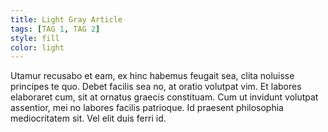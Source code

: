 ```yaml
---
title: Light Gray Article
tags: [TAG 1, TAG 2]
style: fill
color: light
---
```


Utamur recusabo et eam, ex hinc habemus feugait sea, clita noluisse principes te quo. Debet facilis sea no, at oratio volutpat vim. Et labores elaboraret cum, sit at ornatus graecis constituam. Cum ut invidunt volutpat assentior, mei no labores facilis patrioque. Id praesent philosophia mediocritatem sit. Vel elit duis ferri id.